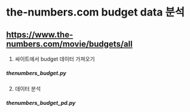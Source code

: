 the-numbers.com budget data 분석
============

https://www.the-numbers.com/movie/budgets/all
-------------

1. 싸이트에서 budget 데이터 가져오기
##### thenumbers_budget.py

2. 데이터 분석
##### thenumbers_budget_pd.py
